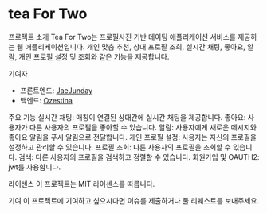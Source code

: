 # tea For Two
프로젝트 소개
Tea For Two는 프로필사진 기반 데이팅 애플리케이션 서비스를 제공하는 웹 애플리케이션입니다. 
개인 맞춤 추천, 상대 프로필 조회, 실시간 채팅, 좋아요, 알람, 개인 프로필 설정 및 조회와 같은 기능을 제공합니다.

기여자

- 프론트엔드: [JaeJunday](https://github.com/jaejunday)
- 백엔드: [Ozestina](https://github.com/Ozestina)

주요 기능
실시간 채팅: 매칭이 연결된 상대간에 실시간 채팅을 제공합니다.
좋아요: 사용자가 다른 사용자의 프로필을 좋아할 수 있습니다.
알람: 사용자에게 새로운 메시지와 좋아요 알림을 푸시 알림으로 전달합니다.
개인 프로필 설정: 사용자는 자신의 프로필을 설정하고 관리할 수 있습니다.
프로필 조회: 다른 사용자의 프로필을 조회할 수 있습니다.
검색: 다른 사용자의 프로필을 검색하고 정렬할 수 있습니다.
회원가입 및 OAUTH2: jwt를 사용합니다.

라이센스
이 프로젝트는 MIT 라이센스를 따릅니다.

기여
이 프로젝트에 기여하고 싶으시다면 이슈를 제출하거나 풀 리퀘스트를 보내주세요.


